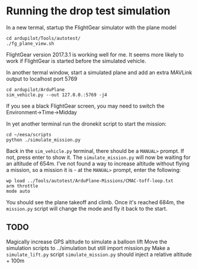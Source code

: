 # Running the drop test simulation

In a new termal, startup the FlightGear simulator with the plane model
```
cd ardupilot/Tools/autotest/
./fg_plane_view.sh
```
FlightGear version 2017.3.1 is working well for me.  It seems more likely to work if FlightGear is started before the simulated vehicle.

In another termal window, start a simulated plane and add an extra MAVLink output to localhost port 5769
```
cd ardupilot/ArduPlane
sim_vehicle.py --out 127.0.0.:5769 -j4
```
If you see a black FlightGear screen, you may need to switch the  Environment->Time->Midday 

In yet another terminal run the dronekit script to start the mission:
```
cd ~/eesa/scripts
python ./simulate_mission.py
```

Back in the `sim_vehicle.py` terminal, there should be a `MANUAL>` prompt.  If not, press enter to show it.  The `simulate_mission.py` will now be waiting for an altitude of 654m.  I've not found a way to increase altitude without flying a mission, so a mission it is - at the `MANUAL>` prompt, enter the following:

```
wp load ../Tools/autotest/ArduPlane-Missions/CMAC-toff-loop.txt
arm throttle
mode auto
```

You should see the plane takeoff and climb.  Once it's reached 684m, the `mission.py` script will change the mode and fly it back to the start.

## TODO
Magically increase GPS altitude to simulate a balloon lift
Move the simulation scripts to ../simulation but still import mission.py
Make a `simulate_lift.py` script
`simulate_mission.py` should inject a relative altitude + 100m


